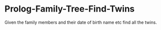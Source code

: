 # Prolog-Family-Tree-Find-Twins
Given the family members and their date of birth name etc find all the twins.

